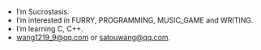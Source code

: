 - I’m Sucrostasis.
- I’m interested in FURRY, PROGRAMMING, MUSIC_GAME and WRITING.
- I’m learning C, C++.
- wang1219_9@qq.com or satouwang@qq.com.

<!---
Sucrostasis/Sucrostasis is a ✨ special ✨ repository because its `README.md` (this file) appears on your GitHub profile.
You can click the Preview link to take a look at your changes.
--->
